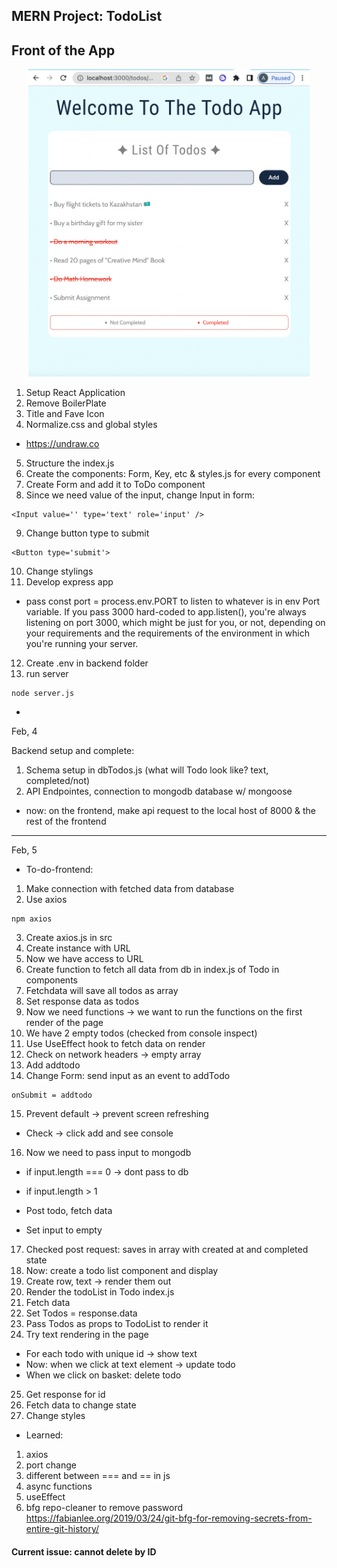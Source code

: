 ## MERN Project: TodoList

## Front of the App

<div align="center">
  <img src="FrontApp.png" width="450" title="hover text">
</div>

1. Setup React Application
2. Remove BoilerPlate
3. Title and Fave Icon
4. Normalize.css and global styles

- https://undraw.co

5. Structure the index.js
6. Create the components: Form, Key, etc & styles.js for every component
7. Create Form and add it to ToDo component
8. Since we need value of the input, change Input in form:

```
<Input value='' type='text' role='input' />
```

9. Change button type to submit

```
<Button type='submit'>
```

10. Change stylings
11. Develop express app

- pass const port = process.env.PORT to listen to whatever is in env Port variable. If you pass 3000 hard-coded to app.listen(), you're always listening on port 3000, which might be just for you, or not, depending on your requirements and the requirements of the environment in which you're running your server.

12. Create .env in backend folder
13. run server

```
node server.js
```

-

Feb, 4

Backend setup and complete:

1. Schema setup in dbTodos.js (what will Todo look like? text, completed/not)
2. API Endpointes, connection to mongodb database w/ mongoose

- now: on the frontend, make api request to the local host of 8000 & the rest of the frontend

---

Feb, 5

- To-do-frontend:

1. Make connection with fetched data from database
2. Use axios

```
npm axios
```

3. Create axios.js in src
4. Create instance with URL
5. Now we have access to URL
6. Create function to fetch all data from db in index.js of Todo in components
7. Fetchdata will save all todos as array
8. Set response data as todos
9. Now we need functions -> we want to run the functions on the first render of the page
10. We have 2 empty todos (checked from console inspect)
11. Use UseEffect hook to fetch data on render
12. Check on network headers -> empty array
13. Add addtodo
14. Change Form: send input as an event to addTodo

```
onSubmit = addtodo
```

15. Prevent default -> prevent screen refreshing

- Check -> click add and see console

16. Now we need to pass input to mongodb

- if input.length === 0 -> dont pass to db
- if input.length > 1

- Post todo, fetch data
- Set input to empty

17. Checked post request: saves in array with created at and completed state
18. Now: create a todo list component and display
19. Create row, text -> render them out
20. Render the todoList in Todo index.js
21. Fetch data
22. Set Todos = response.data
23. Pass Todos as props to TodoList to render it
24. Try text rendering in the page

- For each todo with unique id -> show text
- Now: when we click at text element -> update todo
- When we click on basket: delete todo

25. Get response for id
26. Fetch data to change state
27. Change styles

- Learned:

1. axios
2. port change
3. different between === and == in js
4. async functions
5. useEffect
6. bfg repo-cleaner to remove password https://fabianlee.org/2019/03/24/git-bfg-for-removing-secrets-from-entire-git-history/

#### Current issue: cannot delete by ID
